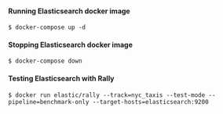 #### Running Elasticsearch docker image

`$ docker-compose up -d`

#### Stopping Elasticsearch docker image
`$ docker-compose down`

#### Testing Elasticsearch with Rally
`$ docker run elastic/rally --track=nyc_taxis --test-mode --pipeline=benchmark-only --target-hosts=elasticsearch:9200`
